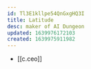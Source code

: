 ```yaml
---
id: Tl3E1kllpe54QnGxgHQ3I
title: Latitude
desc: maker of AI Dungeon
updated: 1639976172103
created: 1639975911982
---
```




- [[c.ceo]]
